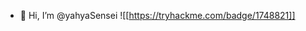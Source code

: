 - 👋 Hi, I’m @yahyaSensei
![[https://tryhackme.com/badge/1748821]]

<!---
yahyaSensei/yahyaSensei is a ✨ special ✨ repository because its `README.md` (this file) appears on your GitHub profile.
You can click the Preview link to take a look at your changes.
--->
